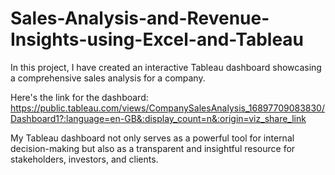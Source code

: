 # Sales-Analysis-and-Revenue-Insights-using-Excel-and-Tableau
In this project, I have created an interactive Tableau dashboard showcasing a comprehensive sales analysis for a company.

Here's the link for the dashboard: 
https://public.tableau.com/views/CompanySalesAnalysis_16897709083830/Dashboard1?:language=en-GB&:display_count=n&:origin=viz_share_link

My Tableau dashboard not only serves as a powerful tool for internal decision-making but also as a transparent and insightful resource for stakeholders, investors, and clients. 
